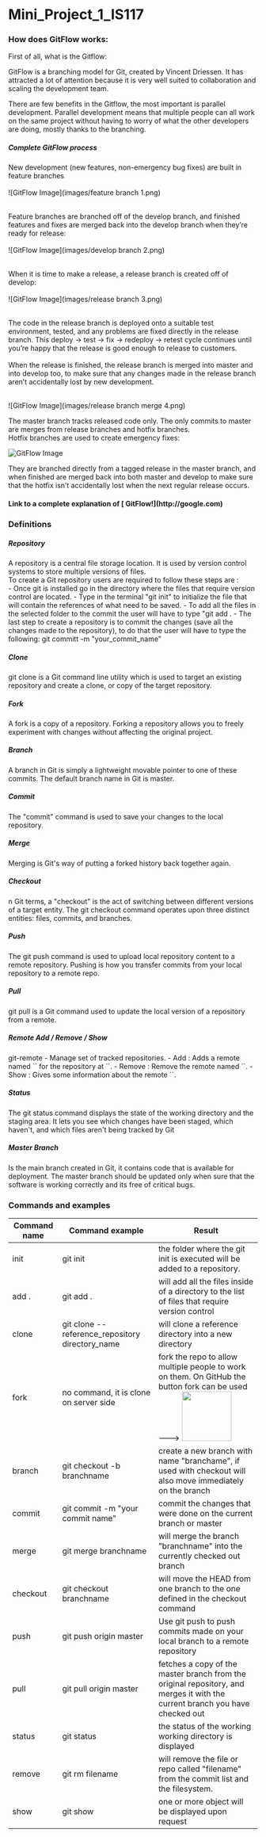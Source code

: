 # Mini_Project_1_IS117

<h3>How does GitFlow works:</h3>

First of all, what is the Gitflow:

GitFlow is a branching model for Git, created by Vincent Driessen. It has attracted a lot of attention because it is very well suited to collaboration and scaling the development team.<br>

There are few benefits in the Gitflow, the most important is parallel development.
Parallel development means that multiple people can all work on the same project without having to worry of what the other developers are doing, mostly thanks to the branching.

<h5>Complete GitFlow process</h5>
New development (new features, non-emergency bug fixes) are built in feature branches<br><br>
![GitFlow Image](images/feature branch 1.png) <br><br>

Feature branches are branched off of the develop branch, and finished features and fixes are merged back into the develop branch when they’re ready for release:<br><br>
![GitFlow Image](images/develop branch 2.png) <br><br>

When it is time to make a release, a release branch is created off of develop:<br><br>
![GitFlow Image](images/release branch 3.png) <br><br>

The code in the release branch is deployed onto a suitable test environment, tested, and any problems are fixed directly in the release branch. This deploy -> test -> fix -> redeploy -> retest cycle continues until you’re happy that the release is good enough to release to customers.
<br>
<br>
When the release is finished, the release branch is merged into master and into develop too, to make sure that any changes made in the release branch aren’t accidentally lost by new development.<br><br>

![GitFlow Image](images/release branch merge 4.png) <br>

The master branch tracks released code only. The only commits to master are merges from release branches and hotfix branches.
<br>Hotfix branches are used to create emergency fixes:

![GitFlow Image](images/GitFlowHotfixBranch.png)

They are branched directly from a tagged release in the master branch, and when finished are merged back into both master and develop to make sure that the hotfix isn’t accidentally lost when the next regular release occurs.

<h4>Link to a complete explanation of [ GitFlow!](http://google.com)</h4>



<h3>Definitions</h3>

<h5>Repository</h5>A repository is a central file storage location. It is used by version control systems to store multiple versions of files.
<br>To create a Git repository users are required to follow these steps are :<br>
- Once git is installed go in the directory where the files that require version control are located.
- Type in the terminal "git init" to initialize the file that will contain the references of what need to be saved.
- To add all the files in the selected folder to the commit the user will have to type "git add .
- The last step to create a repository is to commit the changes (save all the changes made to the repository), to do that the user will have to type the following: git committ -m "your_commit_name"

<h5>Clone</h5> git clone is a Git command line utility which is used to target an existing repository and create a clone, or copy of the target repository.

<h5>Fork</h5>A fork is a copy of a repository. Forking a repository allows you to freely experiment with changes without affecting the original project.

<h5>Branch</h5>A branch in Git is simply a lightweight movable pointer to one of these commits. The default branch name in Git is master.

<h5>Commit</h5>The "commit" command is used to save your changes to the local repository.

<h5>Merge</h5>Merging is Git's way of putting a forked history back together again.

<h5>Checkout</h5>n Git terms, a "checkout" is the act of switching between different versions of a target entity. The git checkout command operates upon three distinct entities: files, commits, and branches.

<h5>Push</h5>The git push command is used to upload local repository content to a remote repository. Pushing is how you transfer commits from your local repository to a remote repo.

<h5>Pull</h5>git pull is a Git command used to update the local version of a repository from a remote.

<h5>Remote Add / Remove / Show</h5> git-remote - Manage set of tracked repositories.
- Add : Adds a remote named `<name>` for the repository at `<url>`.
- Remove : Remove the remote named `<name>`.
- Show : Gives some information about the remote `<name>`.

<h5>Status</h5>The git status command displays the state of the working directory and the staging area. It lets you see which changes have been staged, which haven't, and which files aren't being tracked by Git <br>

<h5>Master Branch</h5>Is the main branch created in Git, it contains code that is available for deployment. The master branch should be updated only when sure that the software is working correctly and its free of critical bugs. <br>

<h3>Commands and examples</h3>

Command name | Command example | Result
------------ | ------------- | -------------
init | git init | the folder where the git init is executed will be added to a repository.
add . | git add . | will add all the files inside of a directory to the list of files that require version control
clone | git clone --reference_repository directory_name | will clone a reference directory into a new directory
fork | no command, it is clone on server side | fork the repo to allow multiple people to work on them. On GitHub the button fork can be used ---> <img src="https://upload.wikimedia.org/wikipedia/commons/3/38/GitHub_Fork_Button.png" width="100">
branch | git checkout -b branchname | create a new branch with name "branchame", if used with checkout will also move immediately on the branch
commit | git commit -m "your commit name" | commit the changes that were done on the current branch or master
merge | git merge branchname | will merge the branch "branchname" into the currently checked out branch 
checkout | git checkout branchname | will move the HEAD from one branch to the one defined in the checkout command
push | git push origin master | Use git push to push commits made on your local branch to a remote repository
pull | git pull origin master | fetches a copy of the master branch from the original repository, and merges it with the current branch you have checked out
status | git status | the status of the working working directory is displayed
remove | git rm filename | will remove the file or repo called "filename" from the commit list and the filesystem.
show | git show | one or more object will be displayed upon request 
